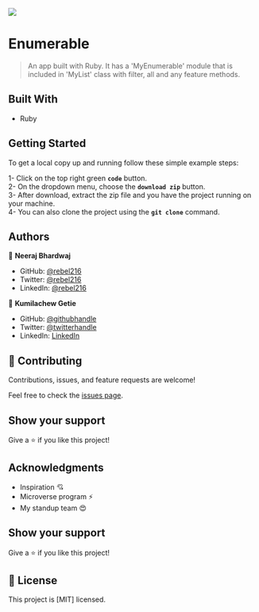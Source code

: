 ![](https://img.shields.io/badge/Microverse-blueviolet)

# Enumerable

> An app built with Ruby. It has a 'MyEnumerable' module that is included in 'MyList' class with filter, all and any feature methods.

## Built With

- Ruby

## Getting Started

To get a local copy up and running follow these simple example steps:

1- Click on the top right green **`code`** button.<br>
2- On the dropdown menu, choose the **`download zip`** button.<br>
3- After download, extract the zip file and you have the project running on your machine.<br>
4- You can also clone the project using the **`git clone`** command.<br>

## Authors

👤 **Neeraj Bhardwaj**

- GitHub: [@rebel216](https://github.com/rebel216)
- Twitter: [@rebel216](https://twitter.com/rebel216)
- LinkedIn: [@rebel216](https://www.linkedin.com/in/neerajbhardwaj216/)

👤 **Kumilachew Getie**

- GitHub: [@githubhandle](https://github.com/Kumilachew-g/)
- Twitter: [@twitterhandle](https://twitter.com/Getie_Haddis)
- LinkedIn: [LinkedIn](https://www.linkedin.com/in/kumilachew-getie-0356bb157/)

## 🤝 Contributing

Contributions, issues, and feature requests are welcome!

Feel free to check the [issues page](https://github.com/Kumilachew-g/enumerable/issues).

## Show your support

Give a ⭐️ if you like this project!

## Acknowledgments

- Inspiration 💘
- Microverse program ⚡
- My standup team 😍

## Show your support

Give a ⭐️ if you like this project!

## 📝 License

This project is [MIT] licensed.
